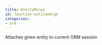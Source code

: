 ```yaml
---
title: EntityMerge
id: function-entitymerge
categories:
- orm
---
```


Attaches given entity to current ORM session
